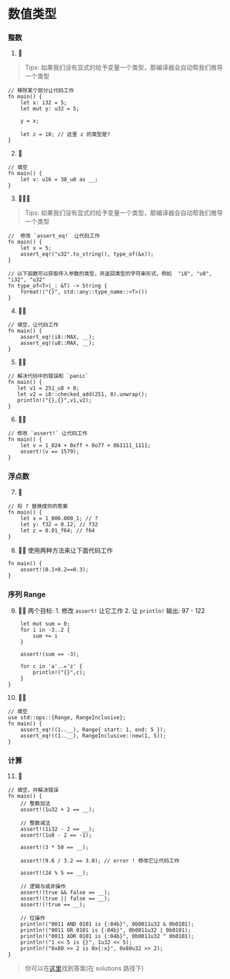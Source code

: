 # 数值类型

### 整数

1. 🌟

> Tips: 如果我们没有显式的给予变量一个类型，那编译器会自动帮我们推导一个类型

```rust,editable
// 移除某个部分让代码工作
fn main() {
    let x: i32 = 5;
    let mut y: u32 = 5;

    y = x;

    let z = 10; // 这里 z 的类型是?
}
```

2. 🌟

```rust,editable
// 填空
fn main() {
    let v: u16 = 38_u8 as __;
}
```

3. 🌟🌟🌟

> Tips: 如果我们没有显式的给予变量一个类型，那编译器会自动帮我们推导一个类型

```rust,editable
//  修改 `assert_eq!` 让代码工作
fn main() {
    let x = 5;
    assert_eq!("u32".to_string(), type_of(&x));
}

// 以下函数可以获取传入参数的类型，并返回类型的字符串形式，例如  "i8", "u8", "i32", "u32"
fn type_of<T>(_: &T) -> String {
    format!("{}", std::any::type_name::<T>())
}
```

4. 🌟🌟

```rust,editable
// 填空，让代码工作
fn main() {
    assert_eq!(i8::MAX, __);
    assert_eq!(u8::MAX, __);
}
```

5. 🌟🌟

```rust,editable
// 解决代码中的错误和 `panic`
fn main() {
   let v1 = 251_u8 + 8;
   let v2 = i8::checked_add(251, 8).unwrap();
   println!("{},{}",v1,v2);
}
```

6. 🌟🌟

```rust,editable
// 修改 `assert!` 让代码工作
fn main() {
    let v = 1_024 + 0xff + 0o77 + 0b1111_1111;
    assert!(v == 1579);
}
```

### 浮点数

7. 🌟

```rust,editable
// 将 ? 替换成你的答案
fn main() {
    let x = 1_000.000_1; // ?
    let y: f32 = 0.12; // f32
    let z = 0.01_f64; // f64
}
```

8. 🌟🌟 使用两种方法来让下面代码工作

```rust,editable
fn main() {
    assert!(0.1+0.2==0.3);
}
```

### 序列 Range

9. 🌟🌟 两个目标: 1. 修改 `assert!` 让它工作 2. 让 `println!` 输出: 97 - 122

```rust,editablefn main() {
    let mut sum = 0;
    for i in -3..2 {
        sum += i
    }

    assert!(sum == -3);

    for c in 'a'..='z' {
        println!("{}",c);
    }
}
```

10. 🌟🌟

```rust,editable
// 填空
use std::ops::{Range, RangeInclusive};
fn main() {
    assert_eq!((1..__), Range{ start: 1, end: 5 });
    assert_eq!((1..__), RangeInclusive::new(1, 5));
}
```

### 计算

11. 🌟

```rust,editable
// 填空，并解决错误
fn main() {
    // 整数加法
    assert!(1u32 + 2 == __);

    // 整数减法
    assert!(1i32 - 2 == __);
    assert!(1u8 - 2 == -1);

    assert!(3 * 50 == __);

    assert!(9.6 / 3.2 == 3.0); // error ! 修改它让代码工作

    assert!(24 % 5 == __);

    // 逻辑与或非操作
    assert!(true && false == __);
    assert!(true || false == __);
    assert!(!true == __);

    // 位操作
    println!("0011 AND 0101 is {:04b}", 0b0011u32 & 0b0101);
    println!("0011 OR 0101 is {:04b}", 0b0011u32 | 0b0101);
    println!("0011 XOR 0101 is {:04b}", 0b0011u32 ^ 0b0101);
    println!("1 << 5 is {}", 1u32 << 5);
    println!("0x80 >> 2 is 0x{:x}", 0x80u32 >> 2);
}
```

> 你可以在[这里](https://github.com/sunface/rust-by-practice/blob/master/solutions/basic-types/numbers.md)找到答案(在 solutions 路径下)
